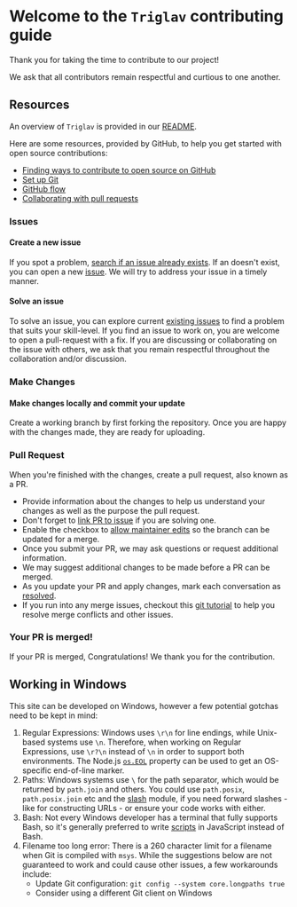 # Welcome to the `Triglav` contributing guide <!-- omit in toc -->

Thank you for taking the time to contribute to our project!

We ask that all contributors remain respectful and curtious to one another.

## Resources

An overview of `Triglav` is provided in our [README](https://github.com/jrudar/Triglav/README.md). 

Here are some resources, provided by GitHub, to help you get started with open source contributions:

- [Finding ways to contribute to open source on GitHub](https://docs.github.com/en/get-started/exploring-projects-on-github/finding-ways-to-contribute-to-open-source-on-github)
- [Set up Git](https://docs.github.com/en/get-started/quickstart/set-up-git)
- [GitHub flow](https://docs.github.com/en/get-started/quickstart/github-flow)
- [Collaborating with pull requests](https://docs.github.com/en/github/collaborating-with-pull-requests)

### Issues

#### Create a new issue

If you spot a problem, [search if an issue already exists](https://docs.github.com/en/github/searching-for-information-on-github/searching-on-github/searching-issues-and-pull-requests#search-by-the-title-body-or-comments). If an doesn't exist, you can open a new [issue](https://github.com/jrudar/Triglav/issues/new). We will try to address your issue in a timely manner.

#### Solve an issue

To solve an issue, you can explore current [existing issues](https://github.com/jrudar/Triglav/issues/) to find a problem that suits your skill-level. If you find an issue to work on, you are welcome to open a pull-request with a fix. If you are discussing or collaborating on the issue with others, we ask that you remain respectful throughout the collaboration and/or discussion.

### Make Changes

#### Make changes locally and commit your update

Create a working branch by first forking the repository. Once you are happy with the changes made, they are ready for uploading.

### Pull Request

When you're finished with the changes, create a pull request, also known as a PR.
- Provide information about the changes to help us understand your changes as well as the purpose the pull request.
- Don't forget to [link PR to issue](https://docs.github.com/en/issues/tracking-your-work-with-issues/linking-a-pull-request-to-an-issue) if you are solving one.
- Enable the checkbox to [allow maintainer edits](https://docs.github.com/en/github/collaborating-with-issues-and-pull-requests/allowing-changes-to-a-pull-request-branch-created-from-a-fork) so the branch can be updated for a merge.
- Once you submit your PR, we may ask questions or request additional information.
- We may suggest additional changes to be made before a PR can be merged.
- As you update your PR and apply changes, mark each conversation as [resolved](https://docs.github.com/en/github/collaborating-with-issues-and-pull-requests/commenting-on-a-pull-request#resolving-conversations).
- If you run into any merge issues, checkout this [git tutorial](https://github.com/skills/resolve-merge-conflicts) to help you resolve merge conflicts and other issues.

### Your PR is merged!

If your PR is merged, Congratulations! We thank you for the contribution.

## Working in Windows

This site can be developed on Windows, however a few potential gotchas need to be kept in mind:

1. Regular Expressions: Windows uses `\r\n` for line endings, while Unix-based systems use `\n`. Therefore, when working on Regular Expressions, use `\r?\n` instead of `\n` in order to support both environments. The Node.js [`os.EOL`](https://nodejs.org/api/os.html#os_os_eol) property can be used to get an OS-specific end-of-line marker.
2. Paths: Windows systems use `\` for the path separator, which would be returned by `path.join` and others. You could use `path.posix`, `path.posix.join` etc and the [slash](https://ghub.io/slash) module, if you need forward slashes - like for constructing URLs - or ensure your code works with either.
3. Bash: Not every Windows developer has a terminal that fully supports Bash, so it's generally preferred to write [scripts](/script) in JavaScript instead of Bash.
4. Filename too long error: There is a 260 character limit for a filename when Git is compiled with `msys`. While the suggestions below are not guaranteed to work and could cause other issues, a few workarounds include:
    - Update Git configuration: `git config --system core.longpaths true`
    - Consider using a different Git client on Windows

